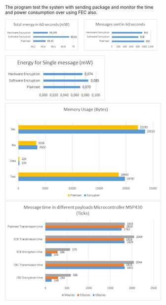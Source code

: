 The program test the system with sending package and monitor the time and power consumption over using FEC also.

![Energy](Energy.png)
![EnergySingle](EnergySingle.png)
![Memory](Memory.png)
![TimeMicro](TimeMicrocontroller.png)
